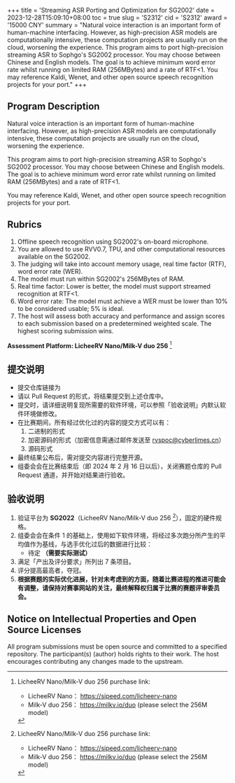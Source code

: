 +++
title = 'Streaming ASR Porting and Optimization for SG2002'
date = 2023-12-28T15:09:10+08:00
toc = true
slug = 'S2312'
cid = 'S2312'
award = '15000 CNY'
summary = "Natural voice interaction is an important form of human-machine interfacing. However, as high-precision ASR models are computationally intensive, these computation projects are usually run on the cloud, worsening the experience. This program aims to port high-precision streaming ASR to Sophgo's SG2002 processor. You may choose between Chinese and English models. The goal is to achieve minimum word error rate whilst running on limited RAM (256MBytes) and a rate of RTF<1. You may reference Kaldi, Wenet, and other open source speech recognition projects for your port."
+++

## Program Description

Natural voice interaction is an important form of human-machine interfacing. However, as high-precision ASR models are computationally intensive, these computation projects are usually run on the cloud, worsening the experience.

This program aims to port high-precision streaming ASR to Sophgo's SG2002 processor. You may choose between Chinese and English models. The goal is to achieve minimum word error rate whilst running on limited RAM (256MBytes) and a rate of RTF<1.

You may reference Kaldi, Wenet, and other open source speech recognition projects for your port.

## Rubrics

1. Offline speech recognition using SG2002's on-board microphone.
2. You are allowed to use RVV0.7, TPU, and other computational resources available on the SG2002.
3. The judging will take into account memory usage, real time factor (RTF), word error rate (WER).
4. The model must run within SG2002's 256MBytes of RAM.
5. Real time factor: Lower is better, the model must support streamed recognition at RTF<1.
6. Word error rate: The model must achieve a WER must be lower than 10% to be considered usable; 5% is ideal.
7. The host will assess both accuracy and performance and assign scores to each submission based on a predetermined weighted scale. The highest scoring submission wins.

**Assessment Platform: LicheeRV Nano/Milk-V duo 256** [^1]

## 提交说明

* 提交仓库链接为 <TBA>
* 请以 Pull Request 的形式，将结果提交到上述仓库中。
* 提交时，请详细说明复现所需要的软件环境，可以参照「验收说明」内默认软件环境做修改。
* 在比赛期间，所有经过优化过的内容的提交方式可以有：
  1. 二进制的形式
  2. 加密源码的形式（加密信息需通过邮件发送至 rvspoc@cyberlimes.cn）
  3. 源码形式
* 最终结果公布后，需对提交内容进行完整开源。
* 组委会会在比赛结束后（即 2024 年 2 月 16 日以后），关闭赛题仓库的 Pull Request 通道，并开始对结果进行验收。

## 验收说明

1. 验证平台为 **SG2022**（LicheeRV Nano/Milk-V duo 256 [^1]），固定的硬件规格。
2. 组委会会在条件 1 的基础上，使用如下软件环境，将经过多次跑分所产生的平均值作为基线，与选手优化过后的数据进行比较：
   - 待定 **（需要实际测试）**
3. 满足「产出及评分要求」所列出 7 条项目。
4. 评分提高最高者，夺冠。
5. **根据赛题的实际优化进展，针对未考虑到的方面，随着比赛进程的推进可能会有调整，请保持对赛事网站的关注，最终解释权归属于比赛的赛题评审委员会。**

## Notice on Intellectual Properties and Open Source Licenses

All program submissions must be open source and committed to a specified repository. The participant(s) (author) holds rights to their work. The host encourages contributing any changes made to the upstream.


[^1]: LicheeRV Nano/Milk-V duo 256 purchase link:
      - LicheeRV Nano： https://sipeed.com/licheerv-nano
      - Milk-V duo 256： https://milkv.io/duo (please select the 256M model)
